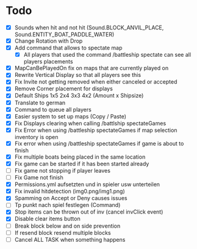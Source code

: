 # Todo

- [X] Sounds when hit and not hit (Sound.BLOCK_ANVIL_PLACE, Sound.ENTITY_BOAT_PADDLE_WATER)
- [X] Change Rotation with Drop
- [X] Add command that allows to spectate map
  - [X] All players that used the command /battleship spectate can see all players placements
- [X] MapCanBePlayedOn fix on maps that are currently played on
- [X] Rewrite Vertical Display so that all players see this
- [X] Fix Invite not getting removed when either canceled or accepted
- [X] Remove Corner placement for displays
- [X] Default Ships 1x5 2x4 3x3 4x2 (Amount x Shipsize)
- [X] Translate to german
- [X] Command to queue all players
- [X] Easier system to set up maps (Copy / Paste)
- [X] Fix Displays clearing when calling /battlship spectateGames
- [X] Fix Error when using /battleship spectateGames if map selection inventory is open
- [x] Fix error when using /battleship spectateGames if game is about to finish
- [X] Fix multiple boats being placed in the same location 
- [X] Fix game can be started if it has been started already
- [ ] Fix game not stopping if player leaves
- [ ] Fix Game not finish
- [X] Permissions.yml aufsetzten und in spieler usw unterteilen
- [X] Fix invalid hitdetection (img0.png/img1.png)
- [X] Spamming on Accept or Deny causes issues
- [ ] Tp punkt nach spiel festlegen (Command)
- [X] Stop items can be thrown out of inv (cancel invClick event) 
- [X] Disable clear items button
- [ ] Break block below and on side prevention
- [ ] If resend block resend multiple blocks
- [ ] Cancel ALL TASK when something happens